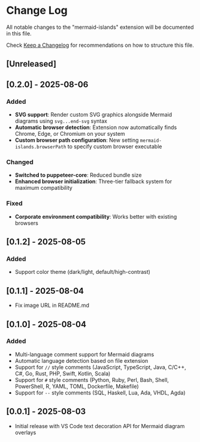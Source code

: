 # Change Log

All notable changes to the "mermaid-islands" extension will be documented in this file.

Check [Keep a Changelog](http://keepachangelog.com/) for recommendations on how to structure this file.

## [Unreleased]

## [0.2.0] - 2025-08-06

### Added
- **SVG support**: Render custom SVG graphics alongside Mermaid diagrams using `svg...end-svg` syntax
- **Automatic browser detection**: Extension now automatically finds Chrome, Edge, or Chromium on your system
- **Custom browser path configuration**: New setting `mermaid-islands.browserPath` to specify custom browser executable

### Changed
- **Switched to puppeteer-core**: Reduced bundle size
- **Enhanced browser initialization**: Three-tier fallback system for maximum compatibility

### Fixed
- **Corporate environment compatibility**: Works better with existing browsers

## [0.1.2] - 2025-08-05

### Added
- Support color theme (dark/light, default/high-contrast)

## [0.1.1] - 2025-08-04

- Fix image URL in README.md

## [0.1.0] - 2025-08-04

### Added
- Multi-language comment support for Mermaid diagrams
- Automatic language detection based on file extension
- Support for `//` style comments (JavaScript, TypeScript, Java, C/C++, C#, Go, Rust, PHP, Swift, Kotlin, Scala)
- Support for `#` style comments (Python, Ruby, Perl, Bash, Shell, PowerShell, R, YAML, TOML, Dockerfile, Makefile)
- Support for `--` style comments (SQL, Haskell, Lua, Ada, VHDL, Agda)

## [0.0.1] - 2025-08-03

- Initial release with VS Code text decoration API for Mermaid diagram overlays